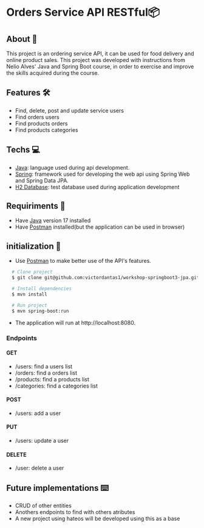 # Orders Service API RESTful📦
## About 📕
  <p>This project is an ordering service API, it can be used for food delivery and online product sales. This project was developed with instructions from Nelio Alves' Java and Spring Boot course, in order to exercise and improve the skills acquired during the course.</p>

## Features 🛠️
  -  Find, delete, post and update service users
  -  Find orders users
  -  Find products orders
  -  Find products categories
  
## Techs 💻
  <ul>
    <li><a href="https://www.java.com">Java</a>: language used during api development.</li>
    <li><a href="https://spring.io">Spring</a>: framework used for developing the web api using Spring Web and Spring Data JPA.</li>
    <li><a href="https://www.h2database.com">H2 Database</a>: test database used during application development</li>
  </ul>
  
## Requiriments 📝
  <ul>
    <li>Have <a target="_blank" href="https://www.oracle.com/java/technologies/javase/jdk17-archive-downloads.html">Java</a> version 17 installed</li>
    <li>Have <a target="_blank" href="https://www.postman.com/downloads/">Postman</a> installed(but the application can be used in browser)</li>
  </ul>
  
## initialization 🔌
- Use <a target="_blank" href="https://www.postman.com/downloads/">Postman</a> to make better use of the API's features.
``` bash 
  # Clone project
  $ git clone git@github.com:victordantas1/workshop-springboot3-jpa.git
````

 ``` bash 
   # Install dependencies
   $ mvn install
  ````

 ``` bash 
   # Run project
   $ mvn spring-boot:run
 ````
-  The application will run at http://localhost:8080.
### Endpoints
#### GET
  - /users: find a users list
  - /orders: find a orders list
  - /products: find a products list
  - /categories: find a categories list
#### POST
  - /users: add a user
#### PUT
  - /users: update a user
#### DELETE
  - /user: delete a user

## Future implementations ⌨️
  - CRUD of other entities
  - Anothers endpoints to find with others atributes
  - A new project using hateos will be developed using this as a base
